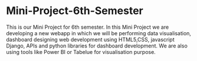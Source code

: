 # Mini-Project-6th-Semester
This is our Mini Project for 6th semester. In this Mini Project we are developing a new webapp in which we will be performing data visualisation, dashboard designing web development using HTML5,CSS, javascript Django, APIs and python libraries for dashboard development. We are also using tools like Power BI or Tabelue for visualisation purpose.
